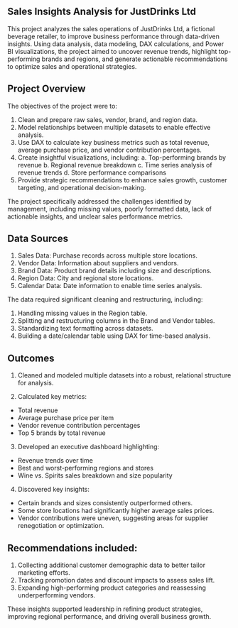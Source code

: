 ## Sales Insights Analysis for JustDrinks Ltd

This project analyzes the sales operations of JustDrinks Ltd, a fictional beverage retailer, to improve business performance through data-driven insights. Using data analysis, data modeling, DAX calculations, and Power BI visualizations, the project aimed to uncover revenue trends, highlight top-performing brands and regions, and generate actionable recommendations to optimize sales and operational strategies.

## Project Overview
The objectives of the project were to:
1. Clean and prepare raw sales, vendor, brand, and region data.
2. Model relationships between multiple datasets to enable effective analysis.
3. Use DAX to calculate key business metrics such as total revenue, average purchase price, and vendor contribution percentages.
4. Create insightful visualizations, including:
a. Top-performing brands by revenue
b. Regional revenue breakdown
c. Time series analysis of revenue trends
d. Store performance comparisons
5. Provide strategic recommendations to enhance sales growth, customer targeting, and operational decision-making.

The project specifically addressed the challenges identified by management, including missing values, poorly formatted data, lack of actionable insights, and unclear sales performance metrics.

## Data Sources
1. Sales Data: Purchase records across multiple store locations.
2. Vendor Data: Information about suppliers and vendors.
3. Brand Data: Product brand details including size and descriptions.
4. Region Data: City and regional store locations.
5. Calendar Data: Date information to enable time series analysis.

The data required significant cleaning and restructuring, including:
1. Handling missing values in the Region table.
2. Splitting and restructuring columns in the Brand and Vendor tables.
3. Standardizing text formatting across datasets.
4. Building a date/calendar table using DAX for time-based analysis.

## Outcomes
1. Cleaned and modeled multiple datasets into a robust, relational structure for analysis.
   
2. Calculated key metrics:
- Total revenue
- Average purchase price per item
- Vendor revenue contribution percentages
- Top 5 brands by total revenue
3.  Developed an executive dashboard highlighting:
- Revenue trends over time
- Best and worst-performing regions and stores
- Wine vs. Spirits sales breakdown and size popularity

4. Discovered key insights:
- Certain brands and sizes consistently outperformed others.
- Some store locations had significantly higher average sales prices.
- Vendor contributions were uneven, suggesting areas for supplier renegotiation or optimization.

## Recommendations included:
1. Collecting additional customer demographic data to better tailor marketing efforts.
2. Tracking promotion dates and discount impacts to assess sales lift.
3. Expanding high-performing product categories and reassessing underperforming vendors.

These insights supported leadership in refining product strategies, improving regional performance, and driving overall business growth.
